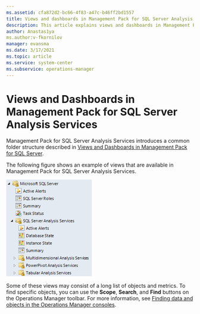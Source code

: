 ```yaml
---
ms.assetid: cfa872d2-bc66-4f83-a47c-b46ff2bd1557
title: Views and dashboards in Management Pack for SQL Server Analysis Services
description: This article explains views and dashboards in Management Pack for SQL Server Analysis Services
author: Anastas1ya
ms.author:v-fkornilov
manager: evansma
ms.date: 3/17/2021
ms.topic: article
ms.service: system-center
ms.subservice: operations-manager
---
```


# Views and Dashboards in Management Pack for SQL Server Analysis Services

Management Pack for SQL Server Analysis Services introduces a common folder structure described in [Views and Dashboards in Management Pack for SQL Server](sql-server-management-pack-views-and-dashboards.md).

The following figure shows an example of views that are available in Management Pack for SQL Server Analysis Services.

![Screenshot showing Analysis Services Views.](./media/analysis-services-management-pack/analysis-services-views.png)

Some of these views may consist of a long list of objects and metrics. To find specific objects, you can use the **Scope**, **Search**, and **Find** buttons on the Operations Manager toolbar. For more information, see [Finding data and objects in the Operations Manager consoles](manage-console-finding-data.md).

